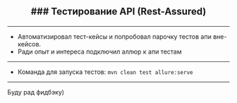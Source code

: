 ## <p align="center"> ### Тестирование API (Rest-Assured)</p>
___
- Автоматизировал тест-кейсы и попробовал парочку тестов апи вне-кейсов.
- Ради опыт и интереса подключил аллюр к апи тестам
___
- Команда для запуска тестов: `mvn clean test allure:serve`
___
Буду рад фидбэку)
